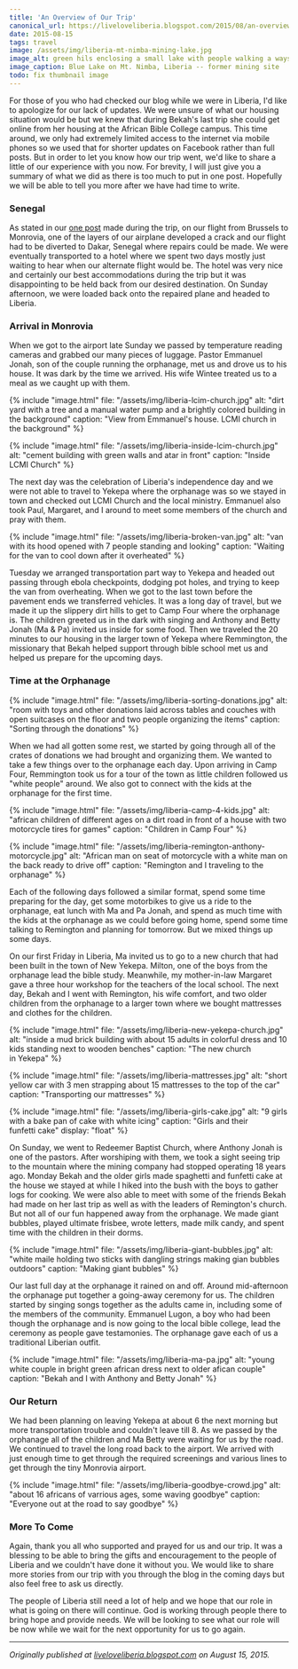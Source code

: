 ```yaml
---
title: 'An Overview of Our Trip'
canonical_url: https://liveloveliberia.blogspot.com/2015/08/an-overview-of-our-trip.html
date: 2015-08-15
tags: travel
image: /assets/img/liberia-mt-nimba-mining-lake.jpg
image_alt: green hils enclosing a small lake with people walking a ways away
image_caption: Blue Lake on Mt. Nimba, Liberia -- former mining site
todo: fix thumbnail image
---
```


For those of you who had checked our blog while we were in Liberia, I'd like
to apologize for our lack of updates. We were unsure of what our housing
situation would be but we knew that during Bekah's last trip she could get
online from her housing at the African Bible College campus. This time around,
we only had extremely limited access to the internet via mobile phones so we
used that for shorter updates on Facebook rather than full posts. But in order
to let you know how our trip went, we'd like to share a little of our
experience with you now. For brevity, I will just give you a summary of what
we did as there is too much to put in one post. Hopefully we will be able to
tell you more after we have had time to write.

### Senegal

As stated in our [one post](/blog/2015/07/24/getting-an-introduction-to-africa/) made during the trip, on our flight from
Brussels to Monrovia, one of the layers of our airplane developed a crack and
our flight had to be diverted to Dakar, Senegal where repairs could be made.
We were eventually transported to a hotel where we spent two days mostly just
waiting to hear when our alternate flight would be. The hotel was very nice
and certainly our best accommodations during the trip but it was disappointing
to be held back from our desired destination. On Sunday afternoon, we were
loaded back onto the repaired plane and headed to Liberia.

### Arrival in Monrovia

When we got to the airport late Sunday we passed by temperature reading
cameras and grabbed our many pieces of luggage. Pastor Emmanuel Jonah, son of
the couple running the orphanage, met us and drove us to his house. It was
dark by the time we arrived. His wife Wintee treated us to a meal as we caught
up with them.

{% include "image.html"
    file: "/assets/img/liberia-lcim-church.jpg"
    alt: "dirt yard with a tree and a manual water pump and a brightly colored building in the background"
    caption: "View from Emmanuel's house. LCMI church in the background"
%}

{% include "image.html"
    file: "/assets/img/liberia-inside-lcim-church.jpg"
    alt: "cement building with green walls and atar in front"
    caption: "Inside LCMI Church"
%}

The next day was the celebration of Liberia's independence day and we were not
able to travel to Yekepa where the orphanage was so we stayed in town and
checked out LCMI Church and the local ministry. Emmanuel also took Paul,
Margaret, and I around to meet some members of the church and pray with them.

{% include "image.html"
    file: "/assets/img/liberia-broken-van.jpg"
    alt: "van with its hood opened with 7 people standing and looking"
    caption: "Waiting for the van to cool down after it overheated"
%}

Tuesday we arranged transportation part way to Yekepa and headed out passing
through ebola checkpoints, dodging pot holes, and trying to keep the van from
overheating. When we got to the last town before the pavement ends we
transferred vehicles. It was a long day of travel, but we made it up the
slippery dirt hills to get to Camp Four where the orphanage is. The children
greeted us in the dark with singing and Anthony and Betty Jonah (Ma & Pa)
invited us inside for some food. Then we traveled the 20 minutes to our
housing in the larger town of Yekepa where Remmington, the missionary that
Bekah helped support through bible school met us and helped us prepare for the
upcoming days.

### Time at the Orphanage

{% include "image.html"
    file: "/assets/img/liberia-sorting-donations.jpg"
    alt: "room with toys and other donations laid across tables and couches with open suitcases on the floor and two people organizing the items"
    caption: "Sorting through the donations"
%}

When we had all gotten some rest, we started by going through all of the
crates of donations we had brought and organizing them. We wanted to take a
few things over to the orphanage each day. Upon arriving in Camp Four,
Remmington took us for a tour of the town as little children followed us
"white people" around. We also got to connect with the kids at the orphanage
for the first time.

{% include "image.html"
    file: "/assets/img/liberia-camp-4-kids.jpg"
    alt: "african children of different ages on a dirt road in front of a house with two motorcycle tires for games"
    caption: "Children in Camp Four"
%}

{% include "image.html"
    file: "/assets/img/liberia-remington-anthony-motorcycle.jpg"
    alt: "African man on seat of motorcycle with a white man on the back ready to drive off"
    caption: "Remington and I traveling to the orphanage"
%}

Each of the following days followed a similar format, spend some time
preparing for the day, get some motorbikes to give us a ride to the orphanage,
eat lunch with Ma and Pa Jonah, and spend as much time with the kids at the
orphanage as we could before going home, spend some time talking to Remington
and planning for tomorrow. But we mixed things up some days.

On our first Friday in Liberia, Ma invited us to go to a new church that had
been built in the town of New Yekepa. Milton, one of the boys from the
orphanage lead the bible study. Meanwhile, my mother-in-law Margaret gave a
three hour workshop for the teachers of the local school. The next day, Bekah
and I went with Remington, his wife comfort, and two older children from the
orphanage to a larger town where we bought mattresses and clothes for the
children.

{% include "image.html"
    file: "/assets/img/liberia-new-yekepa-church.jpg"
    alt: "inside a mud brick building with about 15 adults in colorful dress and 10 kids standing next to wooden benches"
    caption: "The new church in Yekepa"
%}

{% include "image.html"
    file: "/assets/img/liberia-mattresses.jpg"
    alt: "short yellow car with 3 men strapping about 15 mattresses to the top of the car"
    caption: "Transporting our mattresses"
%}

{% include "image.html"
    file: "/assets/img/liberia-girls-cake.jpg"
    alt: "9 girls with a bake pan of cake with white icing"
    caption: "Girls and their funfetti cake"
    display: "float"
%}

On Sunday, we went to Redeemer Baptist Church, where Anthony Jonah is one of
the pastors. After worshiping with them, we took a sight seeing trip to the
mountain where the mining company had stopped operating 18 years ago. Monday
Bekah and the older girls made spaghetti and funfetti cake at the house we
stayed at while I hiked into the bush with the boys to gather logs for
cooking. We were also able to meet with some of the friends Bekah had made on
her last trip as well as with the leaders of Remington's church. But not all
of our fun happened away from the orphanage. We made giant bubbles, played
ultimate frisbee, wrote letters, made milk candy, and spent time with the
children in their dorms.

{% include "image.html"
    file: "/assets/img/liberia-giant-bubbles.jpg"
    alt: "white maile holding two sticks with dangling strings making gian bubbles outdoors"
    caption: "Making giant bubbles"
%}

Our last full day at the orphanage it rained on and off. Around mid-afternoon
the orphanage put together a going-away ceremony for us. The children started
by singing songs together as the adults came in, including some of the members
of the community. Emmanuel Lugon, a boy who had been though the orphanage and
is now going to the local bible college, lead the ceremony as people gave
testamonies. The orphanage gave each of us a traditional Liberian outfit.

{% include "image.html"
    file: "/assets/img/liberia-ma-pa.jpg"
    alt: "young white couple in bright green african dress next to older afican couple"
    caption: "Bekah and I with Anthony and Betty Jonah"
%}

### Our Return

We had been planning on leaving Yekepa at about 6 the next morning but more
transportation trouble and couldn't leave till 8. As we passed by the
orphanage all of the children and Ma Betty were waiting for us by the road. We
continued to travel the long road back to the airport. We arrived with just
enough time to get through the required screenings and various lines to get
through the tiny Monrovia airport.

{% include "image.html"
    file: "/assets/img/liberia-goodbye-crowd.jpg"
    alt: "about 16 africans of varrious ages, some waving goodbye"
    caption: "Everyone out at the road to say goodbye"
%}

### More To Come

Again, thank you all who supported and prayed for us and our trip. It was a
blessing to be able to bring the gifts and encouragement to the people of
Liberia and we couldn't have done it without you. We would like to share more
stories from our trip with you through the blog in the coming days but also
feel free to ask us directly.

The people of Liberia still need a lot of help and we hope that our role in
what is going on there will continue. God is working through people there to
bring hope and provide needs. We will be looking to see what our role will be
now while we wait for the next opportunity for us to go again.

---

_Originally published at <a rel="syndication" class="u-syndication" href="https://liveloveliberia.blogspot.com/2015/08/an-overview-of-our-trip.html">liveloveliberia.blogspot.com</a> on August 15, 2015._
